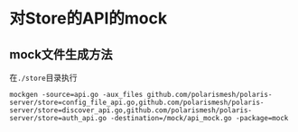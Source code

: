 # 对Store的API的mock

## mock文件生成方法

在`./store`目录执行

```
mockgen -source=api.go -aux_files github.com/polarismesh/polaris-server/store=config_file_api.go,github.com/polarismesh/polaris-server/store=discover_api.go,github.com/polarismesh/polaris-server/store=auth_api.go -destination=/mock/api_mock.go -package=mock
```
